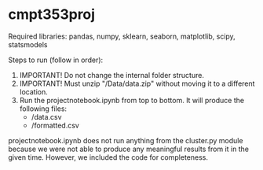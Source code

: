 # cmpt353proj

Required libraries: pandas, numpy, sklearn, seaborn, matplotlib, scipy, statsmodels

Steps to run (follow in order):
1. IMPORTANT! Do not change the internal folder structure.
2. IMPORTANT! Must unzip "/Data/data.zip" without moving it to a different location.
3. Run the projectnotebook.ipynb from top to bottom. 
   It will produce the following files:
    - /data.csv
    - /formatted.csv

projectnotebook.ipynb does not run anything from the cluster.py module because we were
not able to produce any meaningful results from it in the given time. 
However, we included the code for completeness.


